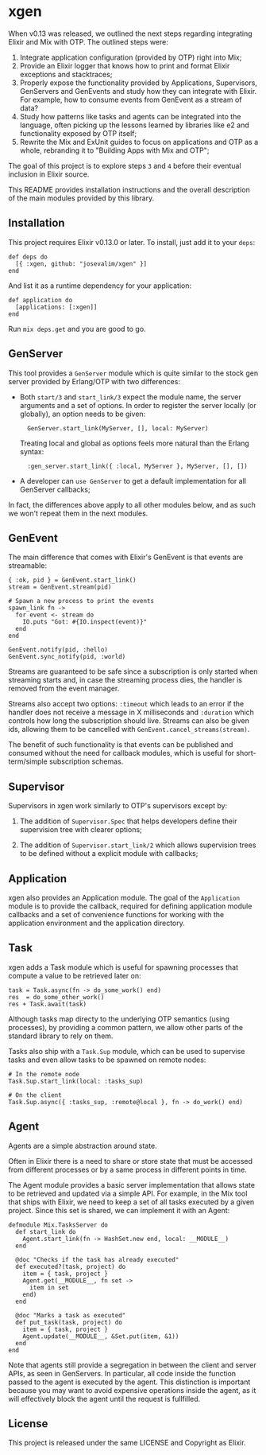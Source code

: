 # xgen

When v0.13 was released, we outlined the next steps regarding integrating Elixir and Mix with OTP. The outlined steps were:

1. Integrate application configuration (provided by OTP) right into Mix;
2. Provide an Elixir logger that knows how to print and format Elixir exceptions and stacktraces;
3. Properly expose the functionality provided by Applications, Supervisors, GenServers and GenEvents and study how they can integrate with Elixir. For example, how to consume events from GenEvent as a stream of data?
4. Study how patterns like tasks and agents can be integrated into the language, often picking up the lessons learned by libraries like e2 and functionality exposed by OTP itself;
5. Rewrite the Mix and ExUnit guides to focus on applications and OTP as a whole, rebranding it to "Building Apps with Mix and OTP";

The goal of this project is to explore steps `3` and `4` before their eventual inclusion in Elixir source.

This README provides installation instructions and the overall description of the main modules provided by this library.

## Installation

This project requires Elixir v0.13.0 or later. To install, just add it to your `deps`:

    def deps do
      [{ :xgen, github: "josevalim/xgen" }]
    end

And list it as a runtime dependency for your application:

    def application do
      [applications: [:xgen]]
    end

Run `mix deps.get` and you are good to go.

## GenServer

This tool provides a `GenServer` module which is quite similar to the stock gen server provided by Erlang/OTP with two differences:

* Both `start/3` and `start_link/3` expect the module name, the server arguments and a set of options. In order to register the server locally (or globally), an option needs to be given:

        GenServer.start_link(MyServer, [], local: MyServer)

   Treating local and global as options feels more natural than the Erlang syntax:

        :gen_server.start_link({ :local, MyServer }, MyServer, [], [])

* A developer can `use GenServer` to get a default implementation for all GenServer callbacks;

In fact, the differences above apply to all other modules below, and as such we won't repeat them in the next modules.

## GenEvent

The main difference that comes with Elixir's GenEvent is that events are streamable:

    { :ok, pid } = GenEvent.start_link()
    stream = GenEvent.stream(pid)

    # Spawn a new process to print the events
    spawn_link fn ->
      for event <- stream do
        IO.puts "Got: #{IO.inspect(event)}"
      end
    end

    GenEvent.notify(pid, :hello)
    GenEvent.sync_notify(pid, :world)

Streams are guaranteed to be safe since a subscription is only started when streaming starts and, in case the streaming process dies, the handler is removed from the event manager.

Streams also accept two options: `:timeout` which leads to an error if the handler does not receive a message in X milliseconds and `:duration` which controls how long the subscription should live. Streams can also be given ids, allowing them to be cancelled with `GenEvent.cancel_streams(stream)`.

The benefit of such functionality is that events can be published and consumed without the need for callback modules, which is useful for short-term/simple subscription schemas.

## Supervisor

Supervisors in xgen work similarly to OTP's supervisors except by:

1. The addition of `Supervisor.Spec` that helps developers define their supervision tree with clearer options;

2. The addition of `Supervisor.start_link/2` which allows supervision trees to be defined without a explicit module with callbacks;

## Application

xgen also provides an Application module. The goal of the `Application` module is to provide the callback, required for defining application module callbacks and a set of convenience functions for working with the application environment and the application directory.

## Task

xgen adds a Task module which is useful for spawning processes that compute a value to be retrieved later on:

    task = Task.async(fn -> do_some_work() end)
    res  = do_some_other_work()
    res + Task.await(task)

Although tasks map directy to the underlying OTP semantics (using processes), by providing a common pattern, we allow other parts of the standard library to rely on them.

Tasks also ship with a `Task.Sup` module, which can be used to supervise tasks and even allow tasks to be spawned on remote nodes:

    # In the remote node
    Task.Sup.start_link(local: :tasks_sup)

    # On the client
    Task.Sup.async({ :tasks_sup, :remote@local }, fn -> do_work() end)

## Agent

Agents are a simple abstraction around state.

Often in Elixir there is a need to share or store state that must be accessed from different processes or by a same process in different points in time.

The Agent module provides a basic server implementation that allows state to be retrieved and updated via a simple API. For example, in the Mix tool that ships with Elixir, we need to keep a set of all tasks executed by a given project. Since this set is shared, we can implement it with an Agent:

    defmodule Mix.TasksServer do
      def start_link do
        Agent.start_link(fn -> HashSet.new end, local: __MODULE__)
      end

      @doc "Checks if the task has already executed"
      def executed?(task, project) do
        item = { task, project }
        Agent.get(__MODULE__, fn set ->
          item in set
        end)
      end

      @doc "Marks a task as executed"
      def put_task(task, project) do
        item = { task, project }
        Agent.update(__MODULE__, &Set.put(item, &1))
      end
    end

Note that agents still provide a segregation in between the client and server APIs, as seen in GenServers. In particular, all code inside the function passed to the agent is executed by the agent. This distinction is important because you may want to avoid expensive operations inside the agent, as it will effectively block the agent until the request is fullfilled.

## License

This project is released under the same LICENSE and Copyright as Elixir.
